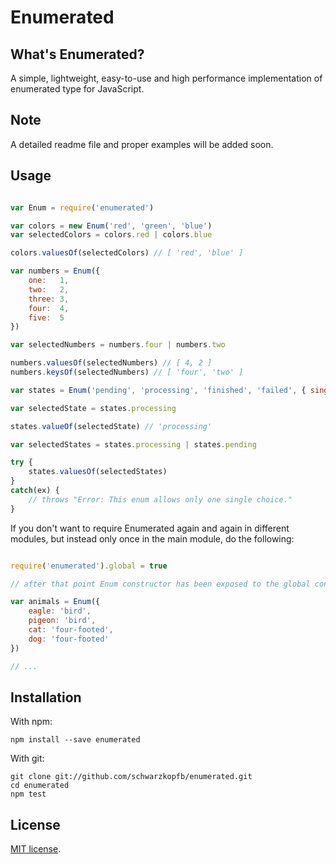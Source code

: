 # Enumerated

## What's Enumerated?

A simple, lightweight, easy-to-use and high performance implementation of enumerated type for JavaScript.

## Note

A detailed readme file and proper examples will be added soon.

## Usage

```js

var Enum = require('enumerated')

var colors = new Enum('red', 'green', 'blue')
var selectedColors = colors.red | colors.blue

colors.valuesOf(selectedColors) // [ 'red', 'blue' ]

var numbers = Enum({
    one:   1,
    two:   2,
    three: 3,
    four:  4,
    five:  5
})

var selectedNumbers = numbers.four | numbers.two

numbers.valuesOf(selectedNumbers) // [ 4, 2 ]
numbers.keysOf(selectedNumbers) // [ 'four', 'two' ]

var states = Enum('pending', 'processing', 'finished', 'failed', { single: true })

var selectedState = states.processing

states.valueOf(selectedState) // 'processing'

var selectedStates = states.processing | states.pending

try {
    states.valuesOf(selectedStates)
}
catch(ex) {
    // throws "Error: This enum allows only one single choice."
}

```

If you don't want to require Enumerated again and again in different modules, but instead only once in the main module, do the following:

```js

require('enumerated').global = true

// after that point Enum constructor has been exposed to the global context, so feel free to use it anywhere

var animals = Enum({
    eagle: 'bird',
    pigeon: 'bird',
    cat: 'four-footed',
    dog: 'four-footed'
})

// ...

```

## Installation

With npm:

    npm install --save enumerated
    
With git:
    
    git clone git://github.com/schwarzkopfb/enumerated.git
    cd enumerated
    npm test

## License

[MIT license](https://github.com/schwarzkopfb/enumerated/blob/master/LICENSE).